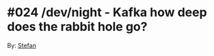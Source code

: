 # #024 /dev/night - Kafka how deep does the rabbit hole go?

By: [Stefan](https://twitter.com/stesie23)
